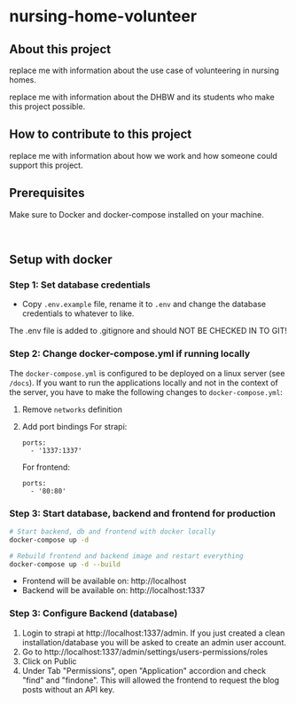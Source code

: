# nursing-home-volunteer

## About this project

replace me with information about the use case of volunteering in nursing homes.

replace me with information about the DHBW and its students who make this project possible.

## How to contribute to this project

replace me with information about how we work and how someone could support this project.

## Prerequisites

Make sure to Docker and docker-compose installed on your machine.

<br>

## Setup with docker

### Step 1: Set database credentials

- Copy `.env.example` file, rename it to `.env` and change the database credentials to whatever to like.

The .env file is added to .gitignore and should NOT BE CHECKED IN TO GIT!

### Step 2: Change docker-compose.yml if running locally

The `docker-compose.yml` is configured to be deployed on a linux server (see `/docs`). If you want to run the applications locally and not in the context of the server, you have to make the following changes to `docker-compose.yml`:

1. Remove `networks` definition
2. Add port bindings
   For strapi:

   ```
   ports:
     - '1337:1337'
   ```

   For frontend:

   ```
   ports:
     - '80:80'
   ```

### Step 3: Start database, backend and frontend for production

```bash
# Start backend, db and frontend with docker locally
docker-compose up -d
```

```bash
# Rebuild frontend and backend image and restart everything
docker-compose up -d --build
```

- Frontend will be available on: http://localhost
- Backend will be available on: http://localhost:1337

### Step 3: Configure Backend (database)

1. Login to strapi at http://localhost:1337/admin. If you just created a clean installation/database you will be asked to create an admin user account.
2. Go to http://localhost:1337/admin/settings/users-permissions/roles
3. Click on Public
4. Under Tab "Permissions", open "Application" accordion and check "find" and "findone". This will allowed the frontend to request the blog posts without an API key.

